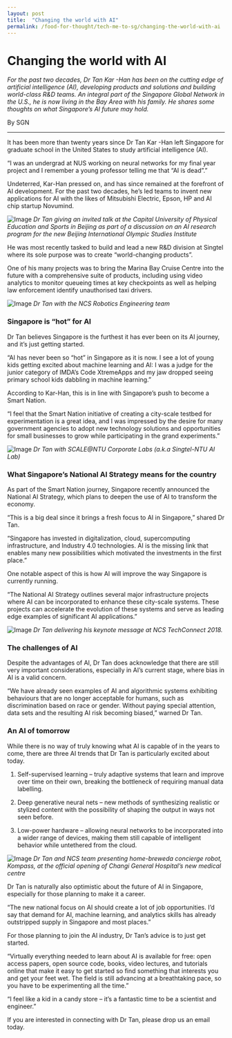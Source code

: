 ```yaml
---
layout: post
title:  "Changing the world with AI"
permalink: /food-for-thought/tech-me-to-sg/changing-the-world-with-ai
---
```

# Changing the world with AI

_For the past two decades, Dr Tan Kar -Han has been on the cutting edge of artificial intelligence (AI), developing products and solutions and building world-class R&D teams. An integral part of the Singapore Global Network in the U.S., he is now living in the Bay Area with his family. He shares some thoughts on what Singapore’s AI future may hold._

By SGN

---
It has been more than twenty years since Dr Tan Kar -Han left Singapore for graduate school in the United States to study artificial intelligence (AI).

“I was an undergrad at NUS working on neural networks for my final year project and I remember a young professor telling me that “AI is dead”.”

Undeterred, Kar-Han pressed on, and has since remained at the forefront of AI development. For the past two decades, he’s led teams to invent new applications for AI with the likes of Mitsubishi Electric, Epson, HP and AI chip startup Novumind. 

![Image](/images/stories/2020/Jan/drtankarhan1.png)
_Dr Tan giving an invited talk at the Capital University of Physical Education and Sports in Beijing as part of a discussion on an AI research program for the new Beijing International Olympic Studies Institute_

He was most recently tasked to build and lead a new R&D division at Singtel where its sole purpose was to create “world-changing products”.

One of his many projects was to bring the Marina Bay Cruise Centre into the future with a comprehensive suite of products, including using video analytics to monitor queueing times at key checkpoints as well as helping law enforcement identify unauthorised taxi drivers.

![Image](/images/stories/2020/Jan/drtankarhan2.png)
_Dr Tan with the NCS Robotics Engineering team_

### Singapore is “hot” for AI

Dr Tan believes Singapore is the furthest it has ever been on its AI journey, and it’s just getting started.

“AI has never been so “hot” in Singapore as it is now. I see a lot of young kids getting excited about machine learning and AI: I was a judge for the junior category of IMDA’s Code XtremeApps and my jaw dropped seeing primary school kids dabbling in machine learning.”

According to Kar-Han, this is in line with Singapore’s push to become a Smart Nation.

“I feel that the Smart Nation initiative of creating a city-scale testbed for experimentation is a great idea, and I was impressed by the desire for many government agencies to adopt new technology solutions and opportunities for small businesses to grow while participating in the grand experiments.”

![Image](/images/stories/2020/Jan/drtankarhan3.png)
_Dr Tan with SCALE@NTU Corporate Labs (a.k.a Singtel-NTU AI Lab)_

### What Singapore’s National AI Strategy means for the country

As part of the Smart Nation journey, Singapore recently announced the National AI Strategy, which plans to deepen the use of AI to transform the economy.

“This is a big deal since it brings a fresh focus to AI in Singapore,” shared Dr Tan.

“Singapore has invested in digitalization, cloud, supercomputing infrastructure, and Industry 4.0 technologies. AI is the missing link that enables many new possibilities which motivated the investments in the first place.”

One notable aspect of this is how AI will improve the way Singapore is currently running.

“The National AI Strategy outlines several major infrastructure projects where AI can be incorporated to enhance these city-scale systems. These projects can accelerate the evolution of these systems and serve as leading edge examples of significant AI applications.”

![Image](/images/stories/2020/Jan/drtankarhan4.png)
_Dr Tan delivering his keynote message at NCS TechConnect 2018._

### The challenges of AI

Despite the advantages of AI, Dr Tan does acknowledge that there are still very important considerations, especially in AI’s current stage, where bias in AI is a valid concern.

“We have already seen examples of AI and algorithmic systems exhibiting behaviours that are no longer acceptable for humans, such as discrimination based on race or gender. Without paying special attention, data sets and the resulting AI risk becoming biased,” warned Dr Tan.

### An AI of tomorrow

While there is no way of truly knowing what AI is capable of in the years to come, there are three AI trends that Dr Tan is particularly excited about today.

1.	Self-supervised learning – truly adaptive systems that learn and improve over time on their own, breaking the bottleneck of requiring manual data labelling.

2.	Deep generative neural nets – new methods of synthesizing realistic or stylized content with the possibility of shaping the output in ways not seen before.

3.	Low-power hardware – allowing neural networks to be incorporated into a wider range of devices, making them still capable of intelligent behavior while untethered from the cloud.

![Image](/images/stories/2020/Jan/drtankarhan5.png)
_Dr Tan and NCS team presenting home-breweda concierge robot, Kompass, at the official opening of Changi General Hospital’s new medical centre_

Dr Tan is naturally also optimistic about the future of AI in Singapore, especially for those planning to make it a career.

“The new national focus on AI should create a lot of job opportunities. I’d say that demand for AI, machine learning, and analytics skills has already outstripped supply in Singapore and most places.”

For those planning to join the AI industry, Dr Tan’s advice is to just get started.

“Virtually everything needed to learn about AI is available for free: open access papers, open source code, books, video lectures, and tutorials online that make it easy to get started so find something that interests you and get your feet wet. The field is still advancing at a breathtaking pace, so you have to be experimenting all the time.”

“I feel like a kid in a candy store – it’s a fantastic time to be a scientist and engineer.”

If you are interested in connecting with Dr Tan, please drop us an email today. 
